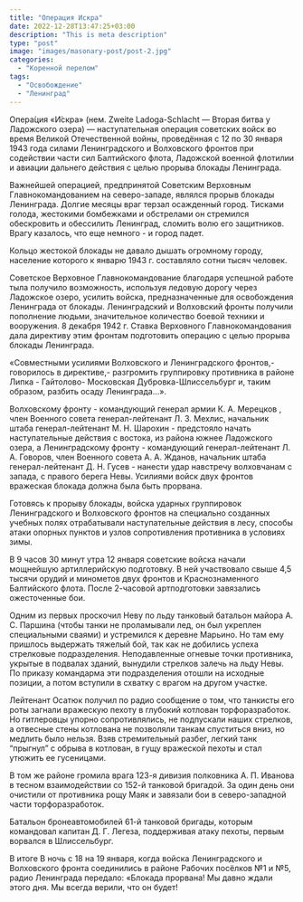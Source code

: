 ```yaml
---
title: "Операция Искра"
date: 2022-12-28T13:47:25+03:00
description: "This is meta description"
type: "post"
image: "images/masonary-post/post-2.jpg"
categories:
  - "Коренной перелом"
tags:
  - "Освобождение"
  - "Ленинград"
---
```


Опера́ция «И́скра» (нем. Zweite Ladoga-Schlacht — Вторая битва у Ладожского озера) — наступательная операция советских войск во время Великой Отечественной войны, проведённая с 12 по 30 января 1943 года силами Ленинградского и Волховского фронтов при содействии части сил Балтийского флота, Ладожской военной флотилии и авиации дальнего действия с целью прорыва блокады Ленинграда.

Важнейшей операцией, предпринятой Советским Верховным Главнокомандованием на северо-западе, являлся прорыв блокады Ленинграда. Долгие месяцы враг терзал осажденный город. Тисками голода, жестокими бомбежками и обстрелами он стремился обескровить и обессилить Ленинград, сломить волю его защитников. Врагу казалось, что еще немного - и город падет.

Кольцо жестокой блокады не давало дышать огромному городу, население которого к январю 1943 г. составляло сотни тысяч человек.

Советское Верховное Главнокомандование благодаря успешной работе тыла получило возможность, используя ледовую дорогу через Ладожское озеро, усилить войска, предназначенные для освобождения Ленинграда от блокады. Ленинградский и Волховский фронты получили пополнение людьми, значительное количество боевой техники и вооружения. 8 декабря 1942 г. Ставка Верховного Главнокомандования дала директиву этим фронтам подготовить операцию с целью прорыва блокады Ленинграда.

«Совместными усилиями Волховского и Ленинградского фронтов,- говорилось в директиве,- разгромить группировку противника в районе Липка - Гайтолово- Московская Дубровка-Шлиссельбург и, таким образом, разбить осаду Ленинграда...».

Волховскому фронту - командующий генерал армии К. А. Мерецков , член Военного совета генерал-лейтенант Л. 3. Мехлис, начальник штаба генерал-лейтенант M. H. Шарохин - предстояло начать наступательные действия с востока, из района южнее Ладожского озера, а Ленинградскому фронту - командующий генерал-лейтенант Л. А. Говоров, член Военного совета А. А. Жданов, начальник штаба генерал-лейтенант Д. Н. Гусев - нанести удар навстречу волховчанам с запада, с правого берега Невы. Усилиями войск двух фронтов вражеская блокада должна была быть прорвана.

Готовясь к прорыву блокады, войска ударных группировок Ленинградского и Волховского фронтов на специально созданных учебных полях отрабатывали наступательные действия в лесу, способы атаки опорных пунктов и узлов сопротивления противника в условиях зимы.

В 9 часов 30 минут утра 12 января советские войска начали мощнейшую артиллерийскую подготовку. В ней участвовало свыше 4,5 тысячи орудий и минометов двух фронтов и Краснознаменного Балтийского флота. После 2-часовой артподготовки завязались ожесточенные бои.

Одним из первых проскочил Неву по льду танковый батальон майора А. С. Паршина (чтобы танки не проламывали лед, он был укреплен специальными сваями) и устремился к деревне Марьино. Но там ему пришлось выдержать тяжелый бой, так как не добились успеха стрелковые подразделения. Неподавленные огневые точки противника, укрытые в подвалах зданий, вынудили стрелков залечь на льду Невы. По приказу командарма эти подразделения отошли на исходные позиции, а потом вступили в схватку с врагом на другом участке.

Лейтенант Осатюк получил по радио сообщение о том, что танкисты его роты загнали вражескую пехоту в глубокий котлован торфоразработок. Но гитлеровцы упорно сопротивлялись, не подпускали наших стрелков, а отвесные стены котлована не позволяли танкам спуститься вниз, но медлить было нельзя. Взяв стремительный разбег, легкий танк “прыгнул” с обрыва в котлован, в гущу вражеской пехоты и стал утюжить ее гусеницами.

В том же районе громила врага 123-я дивизия полковника А. П. Иванова в тесном взаимодействии со 152-й танковой бригадой. За один день они очистили от противника рощу Маяк и завязали бои в северо-западной части торфоразработок.

Батальон бронеавтомобилей 61-й танковой бригады, которым командовал капитан Д. Г. Легеза, поддерживая атаку пехоты, первым ворвался в Шлиссельбург.

В итоге В ночь с 18 на 19 января, когда войска Ленинградского и Волховского фронта соединились в районе Рабочих посёлков №1 и №5, радио Ленинграда передало: «Блокада прорвана! Мы давно ждали этого дня. Мы всегда верили, что он будет!
